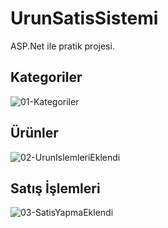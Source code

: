 # UrunSatisSistemi
ASP.Net ile pratik projesi.

## Kategoriler
![01-Kategoriler](https://user-images.githubusercontent.com/44196434/149576158-970a5ebf-a3ff-40a4-a495-f911faf1e7db.png)

## Ürünler
![02-UrunIslemleriEklendi](https://user-images.githubusercontent.com/44196434/149589921-8cab689a-d76e-40b1-a8c3-117195b3bef6.png)

## Satış İşlemleri
![03-SatisYapmaEklendi](https://user-images.githubusercontent.com/44196434/149624094-f608f02a-4782-40da-a19f-d91b030e5555.png)
